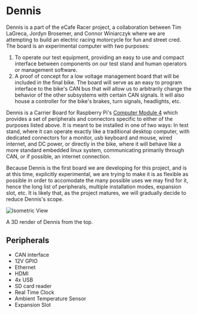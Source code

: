 # Dennis

Dennis is a part of the eCafe Racer project, a collaboration between Tim LaGreca, Jordyn Brosemer, and Connor Winiarczyk where we are attempting to build an electric racing motorcycle for fun and street cred. The board is an experimental computer with two purposes:

1. To operate our test equipment, providing an easy to use and compact interface between components on our test stand and human operators or management software.
2. A proof of concept for a low voltage management board that will be included in the final bike. The board will serve as an easy to program interface to the bike's CAN bus that will allow us to arbitrarily change the behavior of the other subsystems with certain CAN signals. It will also house a controller for the bike's brakes, turn signals, headlights, etc.

Dennis is a Carrier Board for Raspberry Pi's [Computer Module 4](https://www.raspberrypi.org/products/compute-module-4/?variant=raspberry-pi-cm4001000) which provides a set of peripherals and connectors specific to either of the purposes listed above. It is meant to be installed in one of two ways: In test stand, where it can operate exactly like a traditional desktop computer, with dedicated connectors for a monitor, usb keyboard and mouse, wired internet, and DC power, or directly in the bike, where it will behave like a more standard embedded linux system, communicating primarily through CAN, or if possible, an internet connection.

Because Dennis is the first board we are developing for this project, and is at this time, explicitly experimental, we are trying to make it is as flexible as possible in order to accomodate the many possible uses we may find for it, hence the long list of peripherals, multiple installation modes, expansion slot, etc. It is likely that, as the project matures, we will gradually decide to reduce Dennis's scope.

![Isometric View](https://github.com/eCafe-Racer/Dennis/blob/master/Documentation/0.1.3/images/render_iso.jpg)

A 3D render of Dennis from the top.

## Peripherals

- CAN interface
- 12V GPIO
- Ethernet
- HDMI
- 4x USB
- SD card reader
- Real Time Clock
- Ambient Temperature Sensor
- Expansion Slot
